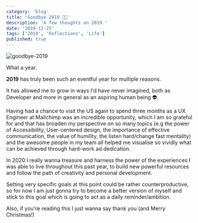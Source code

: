 ```yaml
---
category: 'blog'
title: 'Goodbye 2019 👋🏻'
description: 'A few thoughts on 2019.'
date: '2019-12-25'
tags: ['2019', 'Reflections', 'Life']
published: true
---
```


![goodbye-2019](/static/images/blog-posts/2019.jpg)

What a year.

**2019** has truly been such an eventful year for multiple reasons.

It has allowed me to grow in ways I'd have never imagined, both as Developer and more in general as an aspiring human being 👽.

Having had a chance to visit the US again to spend three months as a UX Engineer at Mailchimp was an incredible opportunity, which I am so grateful for and that has broaden my perspective on so many topics (e.g the power of Accessibility, User-centered design, the importance of effective communication, the value of humility, the listen hard/change fast mentality) and the awesome people in my team all helped me visualise so vividly what can be achieved through hard-work ad dedication.

In 2020 I really wanna treasure and harness the power of the experiences I was able to live throughout this past year, to build new powerful resources and follow the path of creativity and personal development.

Setting very specific goals at this point could be rather counterproductive, so for now I am just gonna try to become a better version of myself and stick to this goal which is going to act as a daily reminder/ambition.

Also, if you're reading this I just wanna say thank you (and Merry Christmas!)

